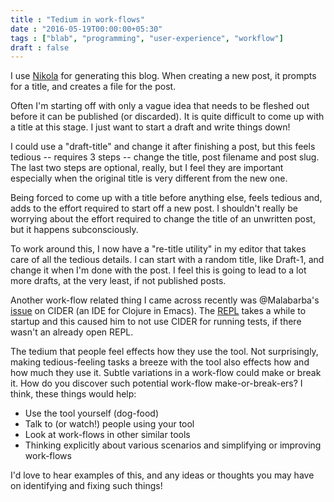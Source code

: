 ```yaml
---
title : "Tedium in work-flows"
date : "2016-05-19T00:00:00+05:30"
tags : ["blab", "programming", "user-experience", "workflow"]
draft : false
---
```


I use [Nikola](http://getnikola.com) for generating this blog. When creating a new post, it prompts for
a title, and creates a file for the post.

Often I'm starting off with only a vague idea that needs to be fleshed out
before it can be published (or discarded). It is quite difficult to come up
with a title at this stage. I just want to start a draft and write things down!

I could use a "draft-title" and change it after finishing a post, but this
feels tedious -- requires 3 steps -- change the title, post filename and post
slug.  The last two steps are optional, really, but I feel they are important
especially when the original title is very different from the new one.

Being forced to come up with a title before anything else, feels tedious and,
adds to the effort required to start off a new post.  I shouldn't really be
worrying about the effort required to change the title of an unwritten post,
but it happens subconsciously.

To work around this, I now have a "re-title utility" in my editor that takes
care of all the tedious details.  I can start with a random title, like
Draft-1, and change it when I'm done with the post.  I feel this is going to
lead to a lot more drafts, at the very least, if not published posts.

Another work-flow related thing I came across recently was @Malabarba's [issue](https://github.com/clojure-emacs/cider/issues/1717#issue-150907043)
on CIDER (an IDE for Clojure in Emacs).  The [REPL](http://www.braveclojure.com/getting-started/#Using_the_REPL) takes a while to startup and
this caused him to not use CIDER for running tests, if there wasn't an already
open REPL.

The tedium that people feel effects how they use the tool.  Not surprisingly,
making tedious-feeling tasks a breeze with the tool also effects how and how
much they use it.  Subtle variations in a work-flow could make or break it.
How do you discover such potential work-flow make-or-break-ers? I think, these
things would help:

-   Use the tool yourself (dog-food)
-   Talk to (or watch!) people using your tool
-   Look at work-flows in other similar tools
-   Thinking explicitly about various scenarios and simplifying or improving
    work-flows

I'd love to hear examples of this, and any ideas or thoughts you may have on
identifying and fixing such things!

